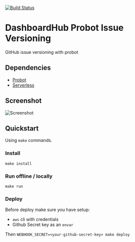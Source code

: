 [![Build Status](https://travis-ci.org/DashboardHub/probot-issue-versioning.svg?branch=prototype-v0.1)](https://travis-ci.org/DashboardHub/probot-issue-versioning)

# DashboardHub Probot Issue Versioning

GitHub issue versioning with probot

## Dependencies

- [Probot](https://github.com/probot/probot)
- [Serverless](https://serverless.com)

## Screenshot

![Screenshot](https://user-images.githubusercontent.com/624760/31160750-b369f874-a8ca-11e7-9d85-6548a78f0894.png)

## Quickstart

Using `make` commands.

### Install

`make install`

### Run offline / locally

`make run`

### Deploy

Before deploy make sure you have setup:

- `aws` cli with credentials
- Github Secret key as an `envar`

Then `WEBHOOK_SECRET=<your-github-secret-key> make deploy`
